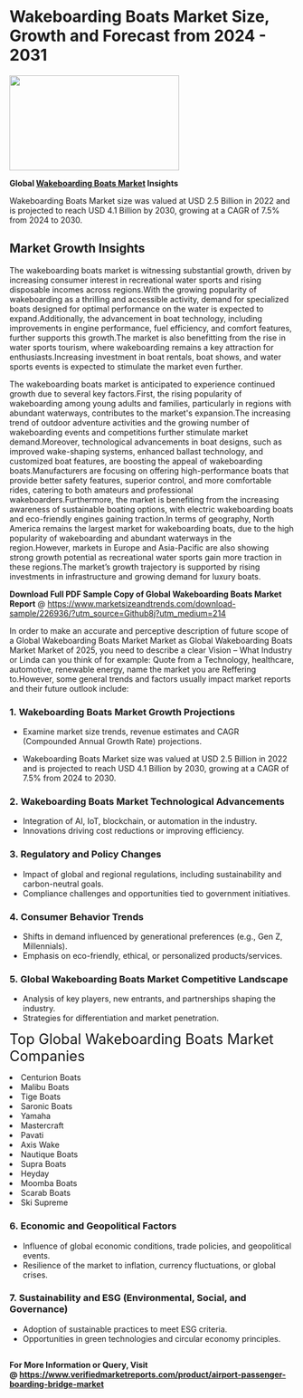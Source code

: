 <H1>Wakeboarding Boats Market Size, Growth and Forecast from 2024 - 2031</H1><img class="aligncenter size-medium wp-image-584254" src="https://thirdeyenews.in/wp-content/uploads/2024/09/Global-Market-Research-300x168.jpeg" alt="" width="300" height="168" /><p><strong>Global&nbsp;<a href="https://www.marketsizeandtrends.com/download-sample/226936/?utm_source=Github8j?utm_medium=214">Wakeboarding Boats Market</a> Insights</strong></p><p>Wakeboarding Boats Market size was valued at USD 2.5 Billion in 2022 and is projected to reach USD 4.1 Billion by 2030, growing at a CAGR of 7.5% from 2024 to 2030.</p><p><h2>Market Growth Insights</h2> <p>The wakeboarding boats market is witnessing substantial growth, driven by increasing consumer interest in recreational water sports and rising disposable incomes across regions.With the growing popularity of wakeboarding as a thrilling and accessible activity, demand for specialized boats designed for optimal performance on the water is expected to expand.Additionally, the advancement in boat technology, including improvements in engine performance, fuel efficiency, and comfort features, further supports this growth.The market is also benefitting from the rise in water sports tourism, where wakeboarding remains a key attraction for enthusiasts.Increasing investment in boat rentals, boat shows, and water sports events is expected to stimulate the market even further.</p> <p>The wakeboarding boats market is anticipated to experience continued growth due to several key factors.First, the rising popularity of wakeboarding among young adults and families, particularly in regions with abundant waterways, contributes to the market's expansion.The increasing trend of outdoor adventure activities and the growing number of wakeboarding events and competitions further stimulate market demand.Moreover, technological advancements in boat designs, such as improved wake-shaping systems, enhanced ballast technology, and customized boat features, are boosting the appeal of wakeboarding boats.Manufacturers are focusing on offering high-performance boats that provide better safety features, superior control, and more comfortable rides, catering to both amateurs and professional wakeboarders.Furthermore, the market is benefiting from the increasing awareness of sustainable boating options, with electric wakeboarding boats and eco-friendly engines gaining traction.In terms of geography, North America remains the largest market for wakeboarding boats, due to the high popularity of wakeboarding and abundant waterways in the region.However, markets in Europe and Asia-Pacific are also showing strong growth potential as recreational water sports gain more traction in these regions.The market’s growth trajectory is supported by rising investments in infrastructure and growing demand for luxury boats.</p><p><span class=""><strong>Download Full PDF Sample Copy of Global Wakeboarding Boats Market Report</strong> @ <a href="https://www.marketsizeandtrends.com/download-sample/226936/?utm_source=Github8j?utm_medium=214" target="_blank">https://www.marketsizeandtrends.com/download-sample/226936/?utm_source=Github8j?utm_medium=214</a></span></p><p>In order to make an accurate and perceptive description of future scope of a Global&nbsp;Wakeboarding Boats Market Market as Global&nbsp;Wakeboarding Boats Market Market of 2025, you need to describe a clear Vision &ndash; What Industry or Linda can you think of for example: Quote from a Technology, healthcare, automotive, renewable energy, name the market you are Reffering to.However, some general trends and factors usually impact market reports and their future outlook include:</p><h3>1.&nbsp;<strong>Wakeboarding Boats Market Growth Projections</strong></h3><ul><li>Examine market size trends, revenue estimates and CAGR (Compounded Annual Growth Rate) projections.</li><li><p>Wakeboarding Boats Market size was valued at USD 2.5 Billion in 2022 and is projected to reach USD 4.1 Billion by 2030, growing at a CAGR of 7.5% from 2024 to 2030.</p></li></ul><h3>2.&nbsp;<strong>Wakeboarding Boats Market Technological Advancements</strong></h3><ul><li>Integration of AI, IoT, blockchain, or automation in the industry.</li><li>Innovations driving cost reductions or improving efficiency.</li></ul><h3>3.&nbsp;<strong>Regulatory and Policy Changes</strong></h3><ul><li>Impact of global and regional regulations, including sustainability and carbon-neutral goals.</li><li>Compliance challenges and opportunities tied to government initiatives.</li></ul><h3>4.&nbsp;<strong>Consumer Behavior Trends</strong></h3><ul><li>Shifts in demand influenced by generational preferences (e.g., Gen Z, Millennials).</li><li>Emphasis on eco-friendly, ethical, or personalized products/services.</li></ul><h3>5.&nbsp;<strong>Global Wakeboarding Boats Market Competitive Landscape</strong></h3><ul><li>Analysis of key players, new entrants, and partnerships shaping the industry.</li><li>Strategies for differentiation and market penetration.</li></ul><p data-pm-slice="1 1 []"><span style="color: inherit; font-family: inherit; font-size: 25px;">Top Global Wakeboarding Boats Market Companies</span></p><div class="" data-test-id=""><p><li>Centurion Boats</li><li> Malibu Boats</li><li> Tige Boats</li><li> Saronic Boats</li><li> Yamaha</li><li> Mastercraft</li><li> Pavati</li><li> Axis Wake</li><li> Nautique Boats</li><li> Supra Boats</li><li> Heyday</li><li> Moomba Boats</li><li> Scarab Boats</li><li> Ski Supreme</li></p></div><h3>6.&nbsp;<strong>Economic and Geopolitical Factors</strong></h3><ul><li>Influence of global economic conditions, trade policies, and geopolitical events.</li><li>Resilience of the market to inflation, currency fluctuations, or global crises.</li></ul><h3>7.&nbsp;<strong>Sustainability and ESG (Environmental, Social, and Governance)</strong></h3><ul><li>Adoption of sustainable practices to meet ESG criteria.</li><li>Opportunities in green technologies and circular economy principles.</li></ul><h2><strong style="font-size: 14px;">For More Information or Query, Visit @&nbsp;</strong><a style="background-color: #ffffff; font-size: 14px;" href="https://www.marketsizeandtrends.com/report/wakeboarding-boats-market/" target="_blank">https://www.verifiedmarketreports.com/product/airport-passenger-boarding-bridge-market</a></h2>